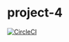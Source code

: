 # project-4
[![CircleCI](https://circleci.com/gh/k-laflin/project-4/tree/main.svg?style=svg)](https://circleci.com/gh/k-laflin/project-4/tree/main)
